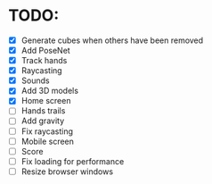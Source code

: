 # TODO:

- [x] Generate cubes when others have been removed
- [x] Add PoseNet
- [x] Track hands
- [x] Raycasting
- [x] Sounds
- [x] Add 3D models
- [x] Home screen
- [ ] Hands trails
- [ ] Add gravity
- [ ] Fix raycasting
- [ ] Mobile screen
- [ ] Score
- [ ] Fix loading for performance
- [ ] Resize browser windows
